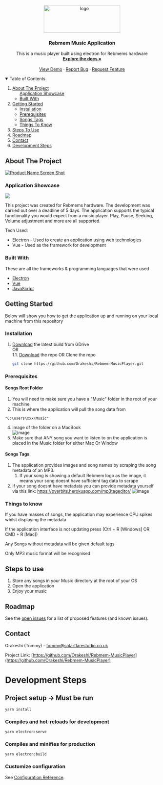 <!--
Rebmem Muisc Player
-->
<!-- PROJECT LOGO -->
<br />
<p align="center">
  <a href="https://solarflarestudio.co.uk/">
    <img src="https://i.imgur.com/hm4WzVU.png" alt="logo" width="250" height="90">
  </a>

<h3 align="center">Rebmem Music Application</h3>

  <p align="center">
    This is a music player built using electron for Rebmems hardware
    <br />
    <a href=""><strong>Explore the docs »</strong></a>
    <br />
    <br />
    <a href="">View Demo</a>
    ·
    <a href="https://github.com/Orakeshi/Rebmem-MusicPlayer/issues">Report Bug</a>
    ·
    <a href="https://github.com/Orakeshi/Rebmem-MusicPlayer/issues">Request Feature</a>
  </p>
</p>



<!-- TABLE OF CONTENTS -->
<details open="open">
  <summary>Table of Contents</summary>
  <ol>
    <li>
      <a href="#about-the-project">About The Project</a>
      <ul>
        <a href="#application-showcase">Application Showcase</a>
        <li><a href="#built-with">Built With</a></li>
      </ul>
    </li>
    <li>
      <a href="#getting-started">Getting Started</a>
      <ul>
        <li><a href="#installation">Installation</a></li>
        <li><a href="#prerequisites">Prerequisites</a></li>
        <li><a href="#songs-tags">Songs Tags</a></li>
        <li><a href="#things-to-know">Things To Know</a></li>
      </ul>
    </li>
    <li><a href="#steps-to-use">Steps To Use</a></li>
    <li><a href="#roadmap">Roadmap</a></li>
    <li><a href="#contact">Contact</a></li>
    <li><a href="#development-steps">Development Steps</a></li>
  </ol>
</details>



<!-- ABOUT THE PROJECT 1-->
## About The Project

[![Product Name Screen Shot][product-screenshot]](https://i.imgur.com/Z1NBvYs.png)

### Application Showcase
<img src="https://i.imgur.com/mRUceXy.gif">

This project was created for Rebmems hardware. The development was carried out over a deadline of 5 days. The application supports the typical functionality you would expect from a music player. Play, Pause, Seeking, Volume adjustment and more are all supported.

Tech Used:
* Electron - Used to create an application using web technologies
* Vue - Used as the framework for development

### Built With

These are all the frameworks & programming languages that were used
* [Electron](https://www.electronjs.org/)
* [Vue](https://vuejs.org/)
* [JavaScript](https://www.javascript.com/)


<!-- GETTING STARTED -->
## Getting Started

Below will show you how to get the application up and running on your local machine from this repository

### Installation

1. [Download](https://drive.google.com/drive/folders/1DFvbXwa7F_X_LCdHoX6wCTutMVS9HHas?usp=sharing) the latest build from GDrive  
   OR  
   1.1. [Download](https://github.com/Orakeshi/Rebmem-MusicPlayer/archive/refs/heads/main.zip) the repo OR Clone the repo
   ```sh
   git clone https://github.com/Orakeshi/Rebmem-MusicPlayer.git
   ```

### Prerequisites

#### Songs Root Folder
1. You will need to make sure you have a "Music" folder in the root of your machine
2. This is where the application will pull the song data from
``` 
"C:\users\xxx\Music"
```
4. Image of the folder on a MacBook  
   ![image](https://i.imgur.com/B0StJmk.png)
5. Make sure that ANY song you want to listen to on the application is placed in the Music folder for either Mac Or Window

#### Songs Tags
1. The application provides images and song names by scraping the song metadata of an MP3.
   1. If your song is showing a default Rebmem logo as the image, it means your song doesnt have sufficient tag data to scrape
2. If your song doesnt have metadata you can provide metadata yourself via this link:
   https://overbits.herokuapp.com/mp3tageditor/
![image](https://i.imgur.com/mK8biU8.png)
### Things to know

If you have masses of songs, the application may experience CPU spikes whilst displaying the metadata

If the application interface is not updating press (Ctrl + R [Windows] OR CMD + R [Mac])

Any Songs without metadata will be given default tags

Only MP3 music format will be recognised

## Steps to use
1. Store any songs in your Music directory at the root of your OS
2. Open the application
3. Enjoy your music
<!-- ROADMAP -->
## Roadmap

See the [open issues](https://github.com/Orakeshi/Rebmem-MusicPlayer/issues) for a list of proposed features (and known issues).


<!-- CONTACT -->
## Contact

Orakeshi (Tommy) - tommy@solarflarestudio.co.uk

Project Link: [https://github.com/Orakeshi/Rebmem-MusicPlayer](https://github.com/Orakeshi/Rebmem-MusicPlayer)

[product-screenshot]: https://i.imgur.com/Z1NBvYs.png



# Development Steps

## Project setup -> Must be run
```
yarn install
```

### Compiles and hot-reloads for development
```
yarn electron:serve
```

### Compiles and minifies for production
```
yarn electron:build
```

### Customize configuration
See [Configuration Reference](https://cli.vuejs.org/config/).
